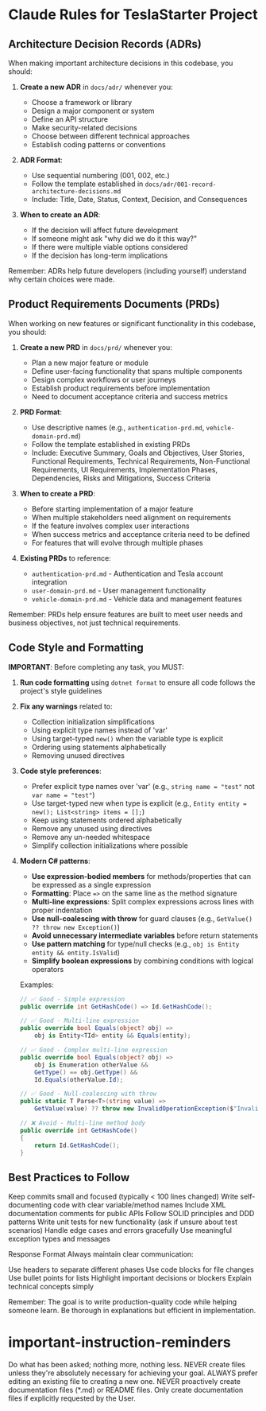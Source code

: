 # Claude Rules for TeslaStarter Project

## Architecture Decision Records (ADRs)

When making important architecture decisions in this codebase, you should:

1. **Create a new ADR** in `docs/adr/` whenever you:
   - Choose a framework or library
   - Design a major component or system
   - Define an API structure
   - Make security-related decisions
   - Choose between different technical approaches
   - Establish coding patterns or conventions

2. **ADR Format**:
   - Use sequential numbering (001, 002, etc.)
   - Follow the template established in `docs/adr/001-record-architecture-decisions.md`
   - Include: Title, Date, Status, Context, Decision, and Consequences

3. **When to create an ADR**:
   - If the decision will affect future development
   - If someone might ask "why did we do it this way?"
   - If there were multiple viable options considered
   - If the decision has long-term implications

Remember: ADRs help future developers (including yourself) understand why certain choices were made.

## Product Requirements Documents (PRDs)

When working on new features or significant functionality in this codebase, you should:

1. **Create a new PRD** in `docs/prd/` whenever you:
   - Plan a new major feature or module
   - Define user-facing functionality that spans multiple components
   - Design complex workflows or user journeys
   - Establish product requirements before implementation
   - Need to document acceptance criteria and success metrics

2. **PRD Format**:
   - Use descriptive names (e.g., `authentication-prd.md`, `vehicle-domain-prd.md`)
   - Follow the template established in existing PRDs
   - Include: Executive Summary, Goals and Objectives, User Stories, Functional Requirements, Technical Requirements, Non-Functional Requirements, UI Requirements, Implementation Phases, Dependencies, Risks and Mitigations, Success Criteria

3. **When to create a PRD**:
   - Before starting implementation of a major feature
   - When multiple stakeholders need alignment on requirements
   - If the feature involves complex user interactions
   - When success metrics and acceptance criteria need to be defined
   - For features that will evolve through multiple phases

4. **Existing PRDs** to reference:
   - `authentication-prd.md` - Authentication and Tesla account integration
   - `user-domain-prd.md` - User management functionality
   - `vehicle-domain-prd.md` - Vehicle data and management features

Remember: PRDs help ensure features are built to meet user needs and business objectives, not just technical requirements.

## Code Style and Formatting

**IMPORTANT**: Before completing any task, you MUST:

1. **Run code formatting** using `dotnet format` to ensure all code follows the project's style guidelines
2. **Fix any warnings** related to:
   - Collection initialization simplifications
   - Using explicit type names instead of 'var'
   - Using target-typed `new()` when the variable type is explicit
   - Ordering using statements alphabetically
   - Removing unused directives

3. **Code style preferences**:
   - Prefer explicit type names over 'var' (e.g., `string name = "test"` not `var name = "test"`)
   - Use target-typed new when type is explicit (e.g., `Entity entity = new(); List<string> items = [];`)
   - Keep using statements ordered alphabetically
   - Remove any unused using directives
   - Remove any un-needed whitespace
   - Simplify collection initializations where possible

4. **Modern C# patterns**:
   - **Use expression-bodied members** for methods/properties that can be expressed as a single expression
   - **Formatting**: Place `=>` on the same line as the method signature
   - **Multi-line expressions**: Split complex expressions across lines with proper indentation
   - **Use null-coalescing with throw** for guard clauses (e.g., `GetValue() ?? throw new Exception()`)
   - **Avoid unnecessary intermediate variables** before return statements
   - **Use pattern matching** for type/null checks (e.g., `obj is Entity entity && entity.IsValid`)
   - **Simplify boolean expressions** by combining conditions with logical operators
   
   Examples:
   ```csharp
   // ✅ Good - Simple expression
   public override int GetHashCode() => Id.GetHashCode();
   
   // ✅ Good - Multi-line expression
   public override bool Equals(object? obj) =>
       obj is Entity<TId> entity && Equals(entity);
   
   // ✅ Good - Complex multi-line expression
   public override bool Equals(object? obj) =>
       obj is Enumeration otherValue &&
       GetType() == obj.GetType() &&
       Id.Equals(otherValue.Id);
   
   // ✅ Good - Null-coalescing with throw
   public static T Parse<T>(string value) => 
       GetValue(value) ?? throw new InvalidOperationException($"Invalid: {value}");
   
   // ❌ Avoid - Multi-line method body
   public override int GetHashCode()
   {
       return Id.GetHashCode();
   }
   ```

## Best Practices to Follow

Keep commits small and focused (typically < 100 lines changed)
Write self-documenting code with clear variable/method names
Include XML documentation comments for public APIs
Follow SOLID principles and DDD patterns
Write unit tests for new functionality (ask if unsure about test scenarios)
Handle edge cases and errors gracefully
Use meaningful exception types and messages

Response Format
Always maintain clear communication:

Use headers to separate different phases
Use code blocks for file changes
Use bullet points for lists
Highlight important decisions or blockers
Explain technical concepts simply

Remember: The goal is to write production-quality code while helping someone learn. Be thorough in explanations but efficient in implementation.

# important-instruction-reminders
Do what has been asked; nothing more, nothing less.
NEVER create files unless they're absolutely necessary for achieving your goal.
ALWAYS prefer editing an existing file to creating a new one.
NEVER proactively create documentation files (*.md) or README files. Only create documentation files if explicitly requested by the User.